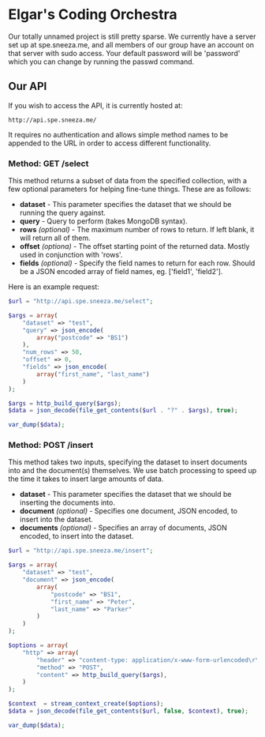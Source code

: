 Elgar's Coding Orchestra
=====================

Our totally unnamed project is still pretty sparse. We currently have a server set up at spe.sneeza.me, and all members of our group have an account on that server with sudo access. Your default password will be 'password' which you can change by running the passwd command.

Our API
---------------------

If you wish to access the API, it is currently hosted at:

```
http://api.spe.sneeza.me/
```

It requires no authentication and allows simple method names to be appended to the URL in order to access different functionality.

### Method: GET /select

This method returns a subset of data from the specified collection, with a few optional parameters for helping fine-tune things. These are as follows:

+ **dataset** - This parameter specifies the dataset that we should be running the query against.
+ **query** - Query to perform (takes MongoDB syntax).
+ **rows** _(optional)_ - The maximum number of rows to return. If left blank, it will return all of them.
+ **offset** _(optiona)_ - The offset starting point of the returned data. Mostly used in conjunction with 'rows'.
+ **fields** _(optional)_ - Specify the field names to return for each row. Should be a JSON encoded array of field names, eg. ['field1', 'field2'].

Here is an example request:

```php
$url = "http://api.spe.sneeza.me/select";

$args = array(
    "dataset" => "test",
    "query" => json_encode(
        array("postcode" => "BS1")
    ),
    "num_rows" => 50,
    "offset" => 0,
    "fields" => json_encode(
        array("first_name", "last_name")
    )
);

$args = http_build_query($args);
$data = json_decode(file_get_contents($url . "?" . $args), true);

var_dump($data);
```

### Method: POST /insert

This method takes two inputs, specifying the dataset to insert documents into and the document(s) themselves. We use batch processing to speed up the time it takes to insert large amounts of data.

+ **dataset** - This parameter specifies the dataset that we should be inserting the documents into.
+ **document** _(optional)_ - Specifies one document, JSON encoded, to insert into the dataset.
+ **documents** _(optional)_ - Specifies an array of documents, JSON encoded, to insert into the dataset.

```php
$url = "http://api.spe.sneeza.me/insert";

$args = array(
    "dataset" => "test",
    "document" => json_encode(
        array(
            "postcode" => "BS1",
            "first_name" => "Peter",
            "last_name" => "Parker"
        )
    )
);

$options = array(
    "http" => array(
        "header" => "content-type: application/x-www-form-urlencoded\r\n",
        "method" => "POST",
        "content" => http_build_query($args),
    )
);

$context  = stream_context_create($options);
$data = json_decode(file_get_contents($url, false, $context), true);

var_dump($data);
```